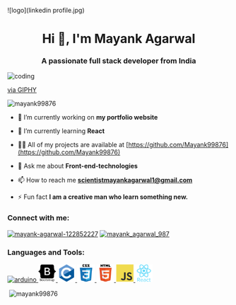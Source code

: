 ![logo](linkedin profile.jpg)
<h1 align="center">Hi 👋, I'm Mayank Agarwal</h1>
<h3 align="center">A passionate full stack developer from India</h3>

<img width="400px" alt="coding" src="https://cdn.dribbble.com/users/603800/screenshots/4569474/dribbble-code.gif">
<p><a href="https://giphy.com/gifs/pudgypenguins-internet-bard-chatgpt-0lGd2OXXHe4tFhb7Wh">via GIPHY</a></p>
<p align="left"> <img src="https://komarev.com/ghpvc/?username=mayank99876&label=Profile%20views&color=0e75b6&style=flat" alt="mayank99876" /> </p>

- 🔭 I’m currently working on **my portfolio website**

- 🌱 I’m currently learning **React**

- 👨‍💻 All of my projects are available at [https://github.com/Mayank99876](https://github.com/Mayank99876)

- 💬 Ask me about **Front-end-technologies**

- 📫 How to reach me **scientistmayankagarwal1@gmail.com**

- ⚡ Fun fact **I am a creative man who learn something new.**

<h3 align="left">Connect with me:</h3>
<p align="left">
<a href="https://linkedin.com/in/mayank-agarwal-122852227" target="blank"><img align="center" src="https://raw.githubusercontent.com/rahuldkjain/github-profile-readme-generator/master/src/images/icons/Social/linked-in-alt.svg" alt="mayank-agarwal-122852227" height="30" width="40" /></a>
<a href="https://instagram.com/mayank_agarwal_987" target="blank"><img align="center" src="https://raw.githubusercontent.com/rahuldkjain/github-profile-readme-generator/master/src/images/icons/Social/instagram.svg" alt="mayank_agarwal_987" height="30" width="40" /></a>
</p>

<h3 align="left">Languages and Tools:</h3>
<p align="left"> <a href="https://www.arduino.cc/" target="_blank" rel="noreferrer"> <img src="https://cdn.worldvectorlogo.com/logos/arduino-1.svg" alt="arduino" width="40" height="40"/> </a> <a href="https://getbootstrap.com" target="_blank" rel="noreferrer"> <img src="https://raw.githubusercontent.com/devicons/devicon/master/icons/bootstrap/bootstrap-plain-wordmark.svg" alt="bootstrap" width="40" height="40"/> </a> <a href="https://www.cprogramming.com/" target="_blank" rel="noreferrer"> <img src="https://raw.githubusercontent.com/devicons/devicon/master/icons/c/c-original.svg" alt="c" width="40" height="40"/> </a> <a href="https://www.w3schools.com/css/" target="_blank" rel="noreferrer"> <img src="https://raw.githubusercontent.com/devicons/devicon/master/icons/css3/css3-original-wordmark.svg" alt="css3" width="40" height="40"/> </a> <a href="https://www.w3.org/html/" target="_blank" rel="noreferrer"> <img src="https://raw.githubusercontent.com/devicons/devicon/master/icons/html5/html5-original-wordmark.svg" alt="html5" width="40" height="40"/> </a> <a href="https://developer.mozilla.org/en-US/docs/Web/JavaScript" target="_blank" rel="noreferrer"> <img src="https://raw.githubusercontent.com/devicons/devicon/master/icons/javascript/javascript-original.svg" alt="javascript" width="40" height="40"/> </a> <a href="https://reactjs.org/" target="_blank" rel="noreferrer"> <img src="https://raw.githubusercontent.com/devicons/devicon/master/icons/react/react-original-wordmark.svg" alt="react" width="40" height="40"/> </a> </p>

<p>&nbsp;<img align="center" src="https://github-readme-stats.vercel.app/api?username=mayank99876&show_icons=true&locale=en" alt="mayank99876" /></p>
